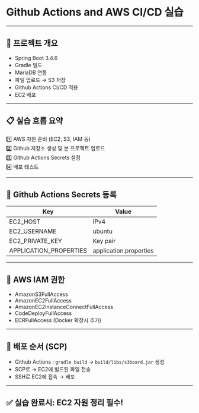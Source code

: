 # Github Actions and AWS CI/CD 실습

---

## 📌 프로젝트 개요

- Spring Boot 3.4.6
- Gradle 빌드
- MariaDB 연동
- 파일 업로드 → S3 저장
- Github Actions CI/CD 적용
- EC2 배포

---

## 📋 실습 흐름 요약

1️⃣ AWS 자원 준비 (EC2, S3, IAM 등)  
2️⃣ Github 저장소 생성 및 본 프로젝트 업로드  
3️⃣ Github Actions Secrets 설정  
4️⃣ 배포 테스트  

---

## 🚀 Github Actions Secrets 등록 

| Key                     | Value                  |
|-------------------------|------------------------|
| EC2_HOST                | IPv4                   |
| EC2_USERNAME            | ubuntu                 |
| EC2_PRIVATE_KEY         | Key pair               |
| APPLICATION_PROPERTIES  | application.properties |

---

## 🚀 AWS IAM 권한 

- AmazonS3FullAccess
- AmazonEC2FullAccess
- AmazonEC2InstanceConnectFullAccess
- CodeDeployFullAccess
- ECRFullAccess (Docker 확장시 추가)

---

## 🚀 배포 순서 (SCP)

- Github Actions : `gradle build` → `build/libs/s3board.jar` 생성
- SCP로 → EC2에 빌드된 파일 전송
- SSH로 EC2에 접속 → 배포

---



## ✅ 실습 완료시: EC2 자원 정리 필수!
